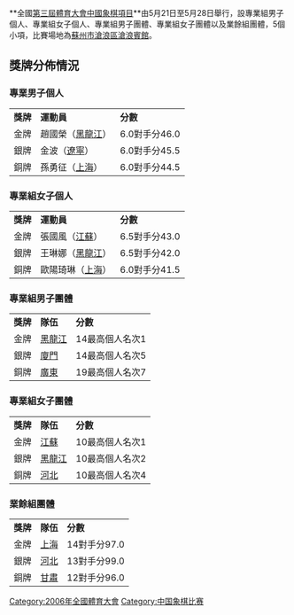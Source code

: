**全國[第三屆體育大會](../Page/第三屆全國體育大會.md "wikilink")[中國象棋項目](https://zh.wikipedia.org/wiki/中國象棋 "wikilink")**由5月21日至5月28日舉行，設專業組男子個人、專業組女子個人、專業組男子團體、專業組女子團體以及業餘組團體，5個小項，比賽場地為[蘇州市滄浪區滄浪賓館](https://zh.wikipedia.org/wiki/蘇州市滄浪區滄浪賓館 "wikilink")。

## 獎牌分佈情況

### 專業男子個人

|        |                                                          |            |
| ------ | -------------------------------------------------------- | ---------- |
| **獎牌** | **運動員**                                                  | **分數**     |
| 金牌     | 趙國榮（[黑龍江](https://zh.wikipedia.org/wiki/黑龍江 "wikilink")） | 6.0對手分46.0 |
| 銀牌     | 金波（[遼寧](https://zh.wikipedia.org/wiki/遼寧 "wikilink")）    | 6.0對手分45.5 |
| 銅牌     | 孫勇征（[上海](https://zh.wikipedia.org/wiki/上海 "wikilink")）   | 6.0對手分44.5 |

### 專業組女子個人

|        |                                                          |            |
| ------ | -------------------------------------------------------- | ---------- |
| **獎牌** | **運動員**                                                  | **分數**     |
| 金牌     | 張國風（[江蘇](https://zh.wikipedia.org/wiki/江蘇 "wikilink")）   | 6.5對手分43.0 |
| 銀牌     | 王琳娜（[黑龍江](https://zh.wikipedia.org/wiki/黑龍江 "wikilink")） | 6.5對手分42.0 |
| 銅牌     | 歐陽琦琳（[上海](https://zh.wikipedia.org/wiki/上海 "wikilink")）  | 6.0對手分41.5 |

### 專業組男子團體

|        |                                                     |           |
| ------ | --------------------------------------------------- | --------- |
| **獎牌** | **隊伍**                                              | **分數**    |
| 金牌     | [黑龍江](https://zh.wikipedia.org/wiki/黑龍江 "wikilink") | 14最高個人名次1 |
| 銀牌     | [廈門](https://zh.wikipedia.org/wiki/廈門 "wikilink")   | 14最高個人名次5 |
| 銅牌     | [廣東](https://zh.wikipedia.org/wiki/廣東 "wikilink")   | 19最高個人名次7 |

### 專業組女子團體

|        |                                                     |           |
| ------ | --------------------------------------------------- | --------- |
| **獎牌** | **隊伍**                                              | **分數**    |
| 金牌     | [江蘇](https://zh.wikipedia.org/wiki/江蘇 "wikilink")   | 10最高個人名次1 |
| 銀牌     | [黑龍江](https://zh.wikipedia.org/wiki/黑龍江 "wikilink") | 10最高個人名次2 |
| 銅牌     | [河北](https://zh.wikipedia.org/wiki/河北 "wikilink")   | 10最高個人名次4 |

### 業餘組團體

|        |                                                   |           |
| ------ | ------------------------------------------------- | --------- |
| **獎牌** | **隊伍**                                            | **分數**    |
| 金牌     | [上海](https://zh.wikipedia.org/wiki/上海 "wikilink") | 14對手分97.0 |
| 銀牌     | [河北](https://zh.wikipedia.org/wiki/河北 "wikilink") | 13對手分99.0 |
| 銅牌     | [甘肅](https://zh.wikipedia.org/wiki/甘肅 "wikilink") | 12對手分96.0 |

[Category:2006年全國體育大會](https://zh.wikipedia.org/wiki/Category:2006年全國體育大會 "wikilink") [Category:中国象棋比赛](https://zh.wikipedia.org/wiki/Category:中国象棋比赛 "wikilink")